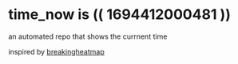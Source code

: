 # time_now is (( 1694412000481 ))

an automated repo that shows the currnent time

inspired by [breakingheatmap](https://github.com/breakingheatmap/breakingheatmap)